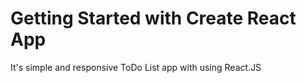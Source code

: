 # Getting Started with Create React App

It's simple and responsive ToDo List app with using React.JS 
